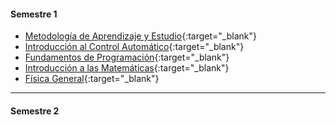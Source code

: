 #### Semestre 1

* [Metodología de Aprendizaje y Estudio](https://iar-unab.github.io/web/programas/FIC1601.pdf){:target="_blank"}
* [Introducción al Control Automático](https://iar-unab.github.io/web/programas/AUT1301.pdf){:target="_blank"}
* [Fundamentos de Programación](https://iar-unab.github.io/web/programas/AUT1302.pdf){:target="_blank"}
* [Introducción a las Matemáticas](https://iar-unab.github.io/web/programas/FMM012.pdf){:target="_blank"}
* [Física General](https://iar-unab.github.io/web/programas/FMF024.pdf){:target="_blank"}

* * *

#### Semestre 2
